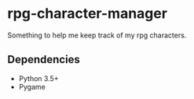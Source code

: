 rpg-character-manager
=====================

Something to help me keep track of my rpg characters.

Dependencies
------------

- Python 3.5+
- Pygame
